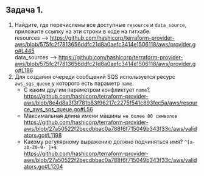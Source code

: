 ## Задача 1. 
1. Найдите, где перечислены все доступные `resource` и `data_source`, приложите ссылку на эти строки в коде на 
гитхабе.     
 resources --> https://github.com/hashicorp/terraform-provider-aws/blob/575fc2f7813656ddfc21d8a0aefc3414e1506118/aws/provider.go#L445  
 data_sources --> https://github.com/hashicorp/terraform-provider-aws/blob/575fc2f7813656ddfc21d8a0aefc3414e1506118/aws/provider.go#L186
1. Для создания очереди сообщений SQS используется ресурс `aws_sqs_queue` у которого есть параметр `name`. 
    * С каким другим параметром конфликтует `name`?  
      https://github.com/hashicorp/terraform-provider-aws/blob/8e4d8a3f3f781b83f96217c2275f541c893fec5a/aws/resource_aws_sqs_queue.go#L56 
    * Максимальная длина имени машины  `не более 80 символов`
      https://github.com/hashicorp/terraform-provider-aws/blob/27a50522f2becdbbac0a788f6f715049b343f33c/aws/validators.go#L1198 
    * Какому регулярному выражению должно подчиняться имя? `^[a-zA-Z0-9-_]+$`   
      https://github.com/hashicorp/terraform-provider-aws/blob/27a50522f2becdbbac0a788f6f715049b343f33c/aws/validators.go#L1204
